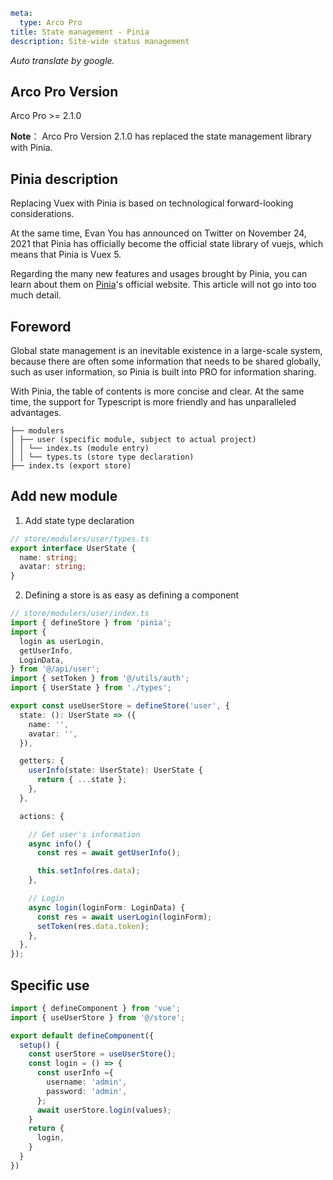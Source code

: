 ```yaml
meta:
  type: Arco Pro
title: State management - Pinia
description: Site-wide status management
```
*Auto translate by google.*
## Arco Pro Version

Arco Pro >= 2.1.0

**Note**： Arco Pro Version 2.1.0 has replaced the state management library with Pinia.

## Pinia description

Replacing Vuex with Pinia is based on technological forward-looking considerations.

At the same time, Evan You has announced on Twitter on November 24, 2021 that Pinia has officially become the official state library of vuejs, which means that Pinia is Vuex 5.

Regarding the many new features and usages brought by Pinia, you can learn about them on [Pinia](https://pinia.vuejs.org/)'s official website. This article will not go into too much detail.

## Foreword

Global state management is an inevitable existence in a large-scale system, because there are often some information that needs to be shared globally, such as user information, so Pinia is built into PRO for information sharing.

With Pinia, the table of contents is more concise and clear. At the same time, the support for Typescript is more friendly and has unparalleled advantages.

```
├── modulers
│ ├── user (specific module, subject to actual project)
│ │ └── index.ts (module entry)
│ │ └── types.ts (store type declaration)
├── index.ts (export store)
```

## Add new module

1.  Add state type declaration

```ts
// store/modulers/user/types.ts
export interface UserState {
  name: string;
  avatar: string;
}
```

2.  Defining a store is as easy as defining a component

```ts
// store/modulers/user/index.ts
import { defineStore } from 'pinia';
import {
  login as userLogin,
  getUserInfo,
  LoginData,
} from '@/api/user';
import { setToken } from '@/utils/auth';
import { UserState } from './types';

export const useUserStore = defineStore('user', {
  state: (): UserState => ({
    name: '',
    avatar: '',
  }),

  getters: {
    userInfo(state: UserState): UserState {
      return { ...state };
    },
  },

  actions: {

    // Get user's information
    async info() {
      const res = await getUserInfo();

      this.setInfo(res.data);
    },

    // Login
    async login(loginForm: LoginData) {
      const res = await userLogin(loginForm);
      setToken(res.data.token);
    },
  },
});

```

## Specific use

```ts
import { defineComponent } from 'vue';
import { useUserStore } from '@/store';

export default defineComponent({
  setup() {
    const userStore = useUserStore();
    const login = () => {
      const userInfo ={
        username: 'admin',
        password: 'admin',
      };
      await userStore.login(values);
    }
    return {
      login,
    }
  }
})
```